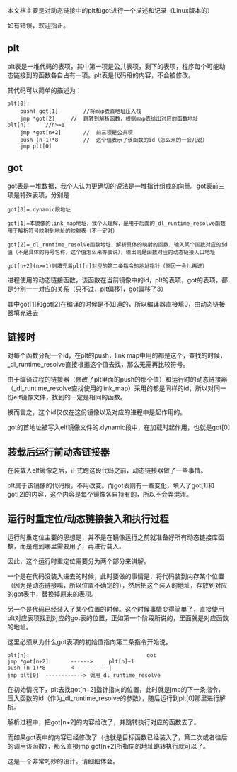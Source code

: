 本文档主要是对动态链接中的plt和got进行一个描述和记录（Linux版本的）

如有错误，欢迎指正。

## plt

plt表是一堆代码的表项，其中第一项是公共表项，剩下的表项，程序每个可能动态链接到的函数各自占有一项。plt表是代码段的内容，不会被修改。

其代码可以简单的描述为：

```
plt[0]:
	pushl got[1]		//将map表首地址压入栈
	jmp *got[2]		//	跳转到解析函数，根据map表给出对应的函数地址
plt[n]:		//n>=1
	jmp *got[n+2]		//	前三项是公共项
	push (n-1)*8		//	这个值表示了该函数的id（怎么来的一会儿说）
	jmp plt[0]
```

## got

got表是一堆数据，我个人认为更确切的说法是一堆指针组成的向量。got表前三项是特殊表项，分别是

```
got[0]=.dynamic段地址

got[1]=本镜像的link_map地址，我个人理解，是用于后面的_dl_runtime_resolve函数用于解析符号映射到地址的映射表（不一定对）

got[2]=_dl_runtime_resolve函数地址，解析具体的映射的函数，输入某个函数对应的id值（不是具体的符号名称，这个值怎么来等会说），输出则是函数对应的动态链接入口地址

got[n+2](n>=1)则填充着plt[n]对应的第二条指令的地址指针（原因一会儿再说）
```

进程使用的动态链接函数，该函数在当前镜像中的id，plt的表项，got的表项，都是分别一一对应的关系（只不过，plt偏移1，got偏移了3）

其中got[1]和got[2]在编译的时候是不知道的，所以编译器直接填0，由动态链接器填充进去

## 链接时

对每个函数分配一个id，在plt的push，link map中用的都是这个，查找的时候，_dl_runtime_resolve直接根据这个值去找，那么无需再比较符号。

由于编译过程的链接器（修改了plt里面的push的那个值）和运行时的动态链接器（_dl_runtime_resolve查找使用的link_map）采用的都是同样的id，所以对同一份elf镜像文件，找到的一定是相同的函数。

换而言之，这个id仅仅在这份镜像以及对应的进程中是起作用的。

got的首地址被写入elf镜像文件的.dynamic段中，在加载时起作用，也就是got[0]

## 装载后运行前动态链接器

在装载入elf镜像之后，正式跑这段代码之前，动态链接器做了一些事情。

plt属于该镜像的代码段，不用改变。而got表则有一些变化，填入了got[1]和got[2]的内容，这个内容是每个镜像各自持有的，所以不会弄混淆。

## 运行时重定位/动态链接装入和执行过程

运行时重定位主要的思想是，并不是在镜像运行之前就准备好所有动态链接库函数，而是跑到哪里需要用了，再进行载入。

因此，这个运行时重定位需要分为两个部分来讲解。

一个是在代码没装入进去的时候，此时要做的事情是，将代码装到内存某个位置（因为是动态链接嘛，所以位置不确定的），然后把这个装入的地址，存放到对应的got表中，替换掉原来的表项。

另一个是代码已经装入了某个位置的时候。这个时候事情变得简单了，直接使用plt对应表项找到对应的got表的位置，正如第一个阶段所说的，里面就是对应函数的地址。

这里必须从为什么got表项的初始值指向第二条指令开始说。

```
plt[n]:										got
jmp *got[n+2]		------>		plt[n]+1
push (n-1)*8		<-----------|
jmp plt[0]	------------> 调用_dl_runtime_resolve
```

在初始情况下，plt去找got[n+2]指针指向的位置，此时就是jmp的下一条指令，压入函数的id（作为_dl_runtime_resolve的参数），随后运行到plt[0]那里进行解析。

解析过程中，把got[n+2]的内容给改了，并跳转执行对应的函数去了。

而如果got表中的内容已经修改了（也就是目标函数已经装入了，第二次或者往后的调用该函数），那么直接jmp got[n+2]所指向的地址跳转执行就可以了。

这是一个非常巧妙的设计。请细细体会。

